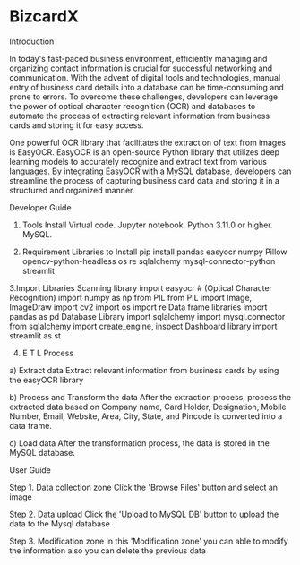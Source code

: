 # BizcardX
Introduction

In today's fast-paced business environment, efficiently managing and organizing contact information is crucial for successful networking and communication. With the advent of digital tools and technologies, manual entry of business card details into a database can be time-consuming and prone to errors. To overcome these challenges, developers can leverage the power of optical character recognition (OCR) and databases to automate the process of extracting relevant information from business cards and storing it for easy access.

One powerful OCR library that facilitates the extraction of text from images is EasyOCR. EasyOCR is an open-source Python library that utilizes deep learning models to accurately recognize and extract text from various languages. By integrating EasyOCR with a MySQL database, developers can streamline the process of capturing business card data and storing it in a structured and organized manner.

Developer Guide
1. Tools Install
Virtual code.
Jupyter notebook.
Python 3.11.0 or higher.
MySQL.

2. Requirement Libraries to Install
pip install pandas easyocr numpy Pillow opencv-python-headless os re sqlalchemy mysql-connector-python streamlit

 3.Import Libraries
 Scanning library
 import easyocr # (Optical Character Recognition)
 import numpy as np
 from PIL
 from PIL import Image, ImageDraw
 import cv2
 import os
 import re
 Data frame libraries
 import pandas as pd
 Database Library
 import sqlalchemy
 import mysql.connector
 from sqlalchemy import create_engine, inspect
 Dashboard library
 import streamlit as st

4. E T L Process

a) Extract data
Extract relevant information from business cards by using the easyOCR library

b) Process and Transform the data
After the extraction process, process the extracted data based on Company name, Card Holder, Designation, Mobile Number, Email, Website, Area, City, State, and Pincode is converted into a data frame.

c) Load data
After the transformation process, the data is stored in the MySQL database.

User Guide

Step 1. Data collection zone
Click the 'Browse Files' button and select an image

Step 2. Data upload
Click the 'Upload to MySQL DB' button to upload the data to the Mysql database

Step 3. Modification zone
In this 'Modification zone' you can able to modify the information also you can delete the previous data
